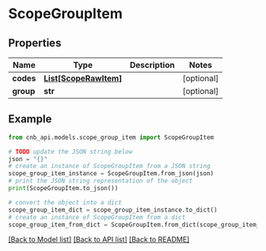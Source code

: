 # ScopeGroupItem


## Properties

Name | Type | Description | Notes
------------ | ------------- | ------------- | -------------
**codes** | [**List[ScopeRawItem]**](ScopeRawItem.md) |  | [optional] 
**group** | **str** |  | [optional] 

## Example

```python
from cnb_api.models.scope_group_item import ScopeGroupItem

# TODO update the JSON string below
json = "{}"
# create an instance of ScopeGroupItem from a JSON string
scope_group_item_instance = ScopeGroupItem.from_json(json)
# print the JSON string representation of the object
print(ScopeGroupItem.to_json())

# convert the object into a dict
scope_group_item_dict = scope_group_item_instance.to_dict()
# create an instance of ScopeGroupItem from a dict
scope_group_item_from_dict = ScopeGroupItem.from_dict(scope_group_item_dict)
```
[[Back to Model list]](../README.md#documentation-for-models) [[Back to API list]](../README.md#documentation-for-api-endpoints) [[Back to README]](../README.md)


